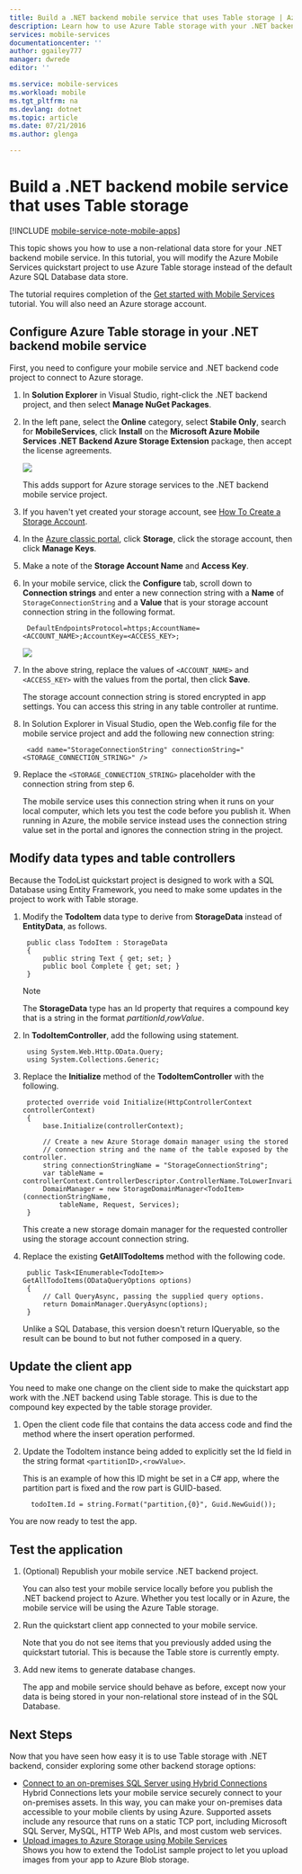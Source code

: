 ```yaml
---
title: Build a .NET backend mobile service that uses Table storage | Azure Mobile Services
description: Learn how to use Azure Table storage with your .NET backend mobile service.
services: mobile-services
documentationcenter: ''
author: ggailey777
manager: dwrede
editor: ''

ms.service: mobile-services
ms.workload: mobile
ms.tgt_pltfrm: na
ms.devlang: dotnet
ms.topic: article
ms.date: 07/21/2016
ms.author: glenga

---
```

# Build a .NET backend mobile service that uses Table storage
[!INCLUDE [mobile-service-note-mobile-apps](../../includes/mobile-services-note-mobile-apps.md)]

This topic shows you how to use a non-relational data store for your .NET backend mobile service. In this tutorial, you will modify the Azure Mobile Services quickstart project to use Azure Table storage instead of the default Azure SQL Database data store.

The tutorial requires completion of the [Get started with Mobile Services] tutorial. You will also need an Azure storage account.

## Configure Azure Table storage in your .NET backend mobile service
First, you need to configure your mobile service and .NET backend code project to connect to Azure storage.

1. In **Solution Explorer** in Visual Studio, right-click the .NET backend project, and then select **Manage NuGet Packages**.
2. In the left pane, select the **Online** category, select **Stabile Only**, search for **MobileServices**, click **Install** on the **Microsoft Azure Mobile Services .NET Backend Azure Storage Extension** package, then accept the license agreements.
   
      ![](./media/mobile-services-dotnet-backend-store-data-table-storage/mobile-add-storage-nuget-package-dotnet.png)
   
      This adds support for Azure storage services to the .NET backend mobile service project.
3. If you haven't yet created your storage account, see [How To Create a Storage Account](../storage/storage-create-storage-account.md).
4. In the [Azure classic portal], click **Storage**, click the storage account, then click **Manage Keys**.
5. Make a note of the **Storage Account Name** and **Access Key**.
6. In your mobile service, click the **Configure** tab, scroll down to **Connection strings** and enter a new connection string with a **Name** of `StorageConnectionString` and a **Value** that is your storage account connection string in the following format.
   
        DefaultEndpointsProtocol=https;AccountName=<ACCOUNT_NAME>;AccountKey=<ACCESS_KEY>;
   
    ![](./media/mobile-services-dotnet-backend-store-data-table-storage/mobile-blob-storage-app-settings.png)
7. In the above string, replace the values of `<ACCOUNT_NAME>` and `<ACCESS_KEY>` with the values from the portal, then click **Save**.
   
    The storage account connection string is stored encrypted in app settings. You can access this string in any table controller at runtime.
8. In Solution Explorer in Visual Studio, open the Web.config file for the mobile service project and add the following new connection string:
   
        <add name="StorageConnectionString" connectionString="<STORAGE_CONNECTION_STRING>" />
9. Replace the `<STORAGE_CONNECTION_STRING>` placeholder with the connection string from step 6.
   
    The mobile service uses this connection string when it runs on your local computer, which lets you test the code before you publish it. When running in Azure, the mobile service instead uses the connection string value set in the portal and ignores the connection string in the project.

## <a name="modify-service"></a>Modify data types and table controllers
Because the TodoList quickstart project is designed to work with a SQL Database using Entity Framework, you need to make some updates in the project to work with Table storage.

1. Modify the **TodoItem** data type to derive from **StorageData** instead of **EntityData**, as follows.
   
        public class TodoItem : StorageData
        {
            public string Text { get; set; }
            public bool Complete { get; set; }
        }
   
   > [!NOTE]
   > The **StorageData** type has an Id property that requires a compound key that is a string in the format *partitionId*,*rowValue*.
   > 
   > 
2. In **TodoItemController**, add the following using statement.
   
        using System.Web.Http.OData.Query;
        using System.Collections.Generic;
3. Replace the **Initialize** method of the **TodoItemController** with the following.
   
        protected override void Initialize(HttpControllerContext controllerContext)
        {
            base.Initialize(controllerContext);
   
            // Create a new Azure Storage domain manager using the stored
            // connection string and the name of the table exposed by the controller.
            string connectionStringName = "StorageConnectionString";
            var tableName = controllerContext.ControllerDescriptor.ControllerName.ToLowerInvariant();
            DomainManager = new StorageDomainManager<TodoItem>(connectionStringName,
                tableName, Request, Services);
        }
   
    This create a new storage domain manager for the requested controller using the storage account connection string.
4. Replace the existing **GetAllTodoItems** method with the following code.
   
        public Task<IEnumerable<TodoItem>> GetAllTodoItems(ODataQueryOptions options)
        {
            // Call QueryAsync, passing the supplied query options.
            return DomainManager.QueryAsync(options);
        }
   
    Unlike a SQL Database, this version doesn't return IQueryable<TEntity>, so the result can be bound to but not futher composed in a query.

## Update the client app
You need to make one change on the client side to make the quickstart app work with the .NET backend using Table storage. This is due to the compound key expected by the table storage provider.

1. Open the client code file that contains the data access code and find the method where the insert operation performed.
2. Update the TodoItem instance being added to explicitly set the Id field in the string format `<partitionID>,<rowValue>`.
   
    This is an example of how this ID might be set in a C# app, where the partition part is fixed and the row part is GUID-based.
   
         todoItem.Id = string.Format("partition,{0}", Guid.NewGuid());

You are now ready to test the app.

## <a name="test-application"></a>Test the application
1. (Optional) Republish your mobile service .NET backend project.
   
    You can also test your mobile service locally before you publish the .NET backend project to Azure. Whether you test locally or in Azure, the mobile service will be using the Azure Table storage.
2. Run the quickstart client app connected to your mobile service.
   
    Note that you do not see items that you previously added using the quickstart tutorial. This is because the Table store is currently empty.
3. Add new items to generate database changes.
   
    The app and mobile service should behave as before, except now your data is being stored in your non-relational store instead of in the SQL Database.

## Next Steps
Now that you have seen how easy it is to use Table storage with .NET backend, consider exploring some other backend storage options:

* [Connect to an on-premises SQL Server using Hybrid Connections](mobile-services-dotnet-backend-hybrid-connections-get-started.md)</br>Hybrid Connections lets your mobile service securely connect to your on-premises assets. In this way, you can make your on-premises data accessible to your mobile clients by using Azure. Supported assets include any resource that runs on a static TCP port, including Microsoft SQL Server, MySQL, HTTP Web APIs, and most custom web services.
* [Upload images to Azure Storage using Mobile Services](mobile-services-dotnet-backend-windows-universal-dotnet-upload-data-blob-storage.md)</br>Shows you how to extend the TodoList sample project to let you upload images from your app to Azure Blob storage.

<!-- Anchors. -->
[Create a non-relational store]: #create-store
[Modify data and controllers]: #modify-service
[Test the application]: #test-application


<!-- Images. -->


<!-- URLs. -->
[Get started with Mobile Services]: mobile-services-dotnet-backend-windows-store-dotnet-get-started.md
[Azure classic portal]: https://manage.windowsazure.com/
[What is the Table Service]: ../storage-dotnet-how-to-use-tables.md#what-is
[MongoLab Add-on Page]: /gallery/store/mongolab/mongolab
